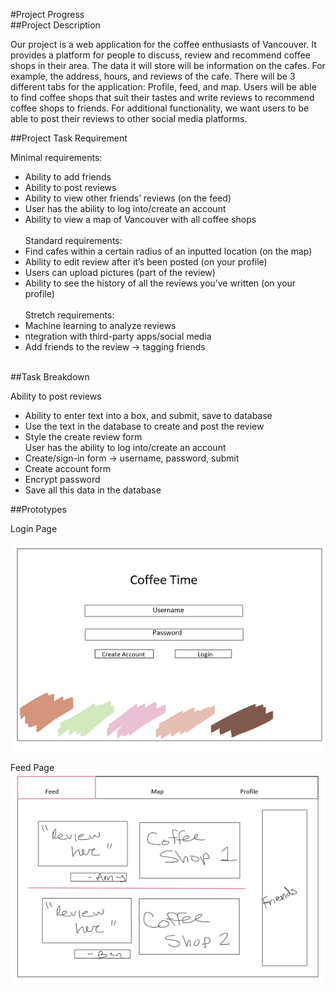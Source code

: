#Project Progress <br />
##Project Description <br />

Our project is a web application for the coffee enthusiasts of Vancouver. It provides a platform for people to discuss, review and recommend coffee shops in their area. The data it will store will be information on the cafes. For example, the address, hours, and reviews of the cafe. There will be 3 different tabs for the application: Profile, feed, and map. Users will be able to find coffee shops that suit their tastes and write reviews to recommend coffee shops to friends. For additional functionality, we want users to be able to post their reviews to other social media platforms. <br />


##Project Task Requirement <br />

Minimal requirements: <br />
* Ability to add friends <br />
* Ability to post reviews <br />
* Ability to view other friends’ reviews (on the feed) <br />
* User has the ability to log into/create an account <br />
* Ability to view a map of Vancouver with all coffee shops <br /> <br />
Standard requirements: <br />
* Find cafes within a certain radius of an inputted location (on the map) <br />
* Ability to edit review after it’s been posted (on your profile) <br />
* Users can upload pictures (part of the review) <br />
* Ability to see the history of all the reviews you’ve written (on your profile) <br /> <br />
Stretch requirements: <br />
* Machine learning to analyze reviews <br />
* ntegration with third-party apps/social media <br />
* Add friends to the review → tagging friends <br /> <br />

##Task Breakdown <br />

Ability to post reviews <br />
* Ability to enter text into a box, and submit, save to database <br />
* Use the text in the database to create and post the review <br />
* Style the create review form <br />
User has the ability to log into/create an account <br />
* Create/sign-in form → username, password, submit <br />
* Create account form <br />
* Encrypt password <br />
* Save all this data in the database <br />

##Prototypes

Login Page <br />

![Alt](/images/login.png "login")

Feed Page <br />
![Alt](/images/feed.png "feed")

